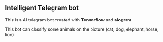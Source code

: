 ## Intelligent Telegram bot

This is a AI telegram bot created with **Tensorflow** and **aiogram**

This bot can classify some animals on the picture (cat, dog, elephant, horse, lion)